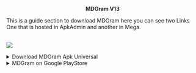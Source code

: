 <div align="center">

**MDGram V13**

</div>
This is a guide section to download MDGram here you can see two Links One that is hosted in ApkAdmin and another in Mega.

<br><img src="https://rcmods-apps.xyz/wp-content/uploads/2022/07/Recurso-74mpd.png">

<details>
 <summary>Download MDGram Apk Universal</summary>
<br>
<div align="center">

<a href=""> `MEGA` </a> • <a href=""> `APKADMIN` </a>

</div>
</details>
<details>
 <summary>MDGram on Google PlayStore</summary>
<br>
<div align="center">

<a href=""> `Download from PlayStore` </a>

</div>
</details>
